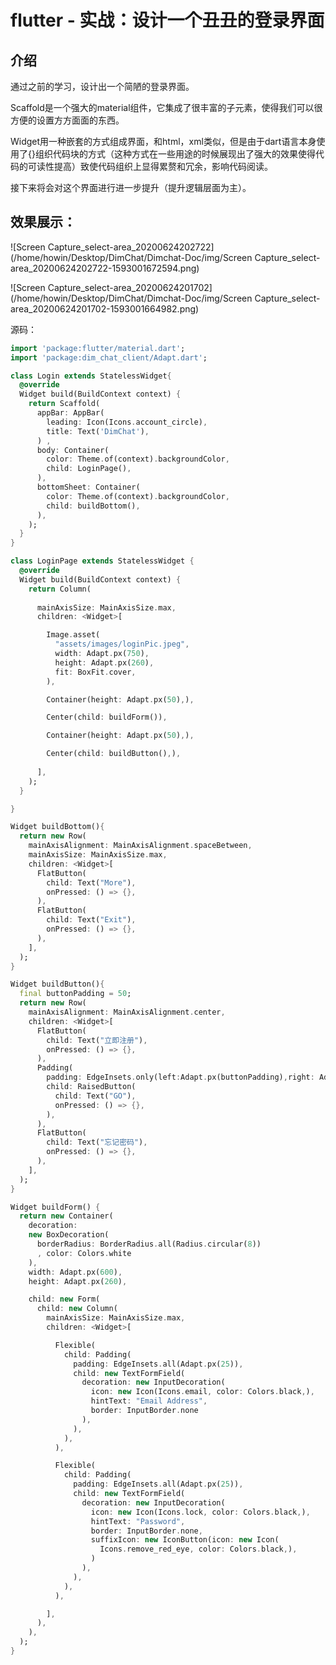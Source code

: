 # flutter - 实战：设计一个丑丑的登录界面

## 介绍

通过之前的学习，设计出一个简陋的登录界面。

Scaffold是一个强大的material组件，它集成了很丰富的子元素，使得我们可以很方便的设置方方面面的东西。

Widget用一种嵌套的方式组成界面，和html，xml类似，但是由于dart语言本身使用了{}组织代码块的方式（这种方式在一些用途的时候展现出了强大的效果使得代码的可读性提高）致使代码组织上显得累赘和冗余，影响代码阅读。

接下来将会对这个界面进行进一步提升（提升逻辑层面为主）。

## 效果展示：

![Screen Capture_select-area_20200624202722](/home/howin/Desktop/DimChat/Dimchat-Doc/img/Screen Capture_select-area_20200624202722-1593001672594.png)



![Screen Capture_select-area_20200624201702](/home/howin/Desktop/DimChat/Dimchat-Doc/img/Screen Capture_select-area_20200624201702-1593001664982.png)

源码：

```dart
import 'package:flutter/material.dart';
import 'package:dim_chat_client/Adapt.dart';

class Login extends StatelessWidget{
  @override
  Widget build(BuildContext context) {
    return Scaffold(
      appBar: AppBar(
        leading: Icon(Icons.account_circle),
        title: Text('DimChat'),
      ) ,
      body: Container(
        color: Theme.of(context).backgroundColor,
        child: LoginPage(),
      ),
      bottomSheet: Container(
        color: Theme.of(context).backgroundColor,
        child: buildBottom(),
      ),
    );
  }
}

class LoginPage extends StatelessWidget {
  @override
  Widget build(BuildContext context) {
    return Column(
      
      mainAxisSize: MainAxisSize.max,
      children: <Widget>[

        Image.asset(
          "assets/images/loginPic.jpeg",
          width: Adapt.px(750),
          height: Adapt.px(260),
          fit: BoxFit.cover,
        ),

        Container(height: Adapt.px(50),),

        Center(child: buildForm()),

        Container(height: Adapt.px(50),),

        Center(child: buildButton(),),
        
      ],
    );
  }

}

Widget buildBottom(){
  return new Row(
    mainAxisAlignment: MainAxisAlignment.spaceBetween,
    mainAxisSize: MainAxisSize.max,
    children: <Widget>[
      FlatButton(
        child: Text("More"),
        onPressed: () => {},
      ),
      FlatButton(
        child: Text("Exit"),
        onPressed: () => {},
      ),
    ],
  );
}

Widget buildButton(){
  final buttonPadding = 50;
  return new Row(
    mainAxisAlignment: MainAxisAlignment.center,
    children: <Widget>[
      FlatButton(
        child: Text("立即注册"),
        onPressed: () => {},
      ),
      Padding(
        padding: EdgeInsets.only(left:Adapt.px(buttonPadding),right: Adapt.px(buttonPadding)),
        child: RaisedButton(
          child: Text("GO"),
          onPressed: () => {},
        ),
      ),
      FlatButton(
        child: Text("忘记密码"),
        onPressed: () => {},
      ),
    ],
  );
}

Widget buildForm() {
  return new Container(
    decoration:
    new BoxDecoration(
      borderRadius: BorderRadius.all(Radius.circular(8))
      , color: Colors.white
    ),
    width: Adapt.px(600),
    height: Adapt.px(260),

    child: new Form(
      child: new Column(
        mainAxisSize: MainAxisSize.max,
        children: <Widget>[

          Flexible(
            child: Padding(
              padding: EdgeInsets.all(Adapt.px(25)),
              child: new TextFormField(
                decoration: new InputDecoration(
                  icon: new Icon(Icons.email, color: Colors.black,),
                  hintText: "Email Address",
                  border: InputBorder.none
                ),
              ),
            ),
          ),

          Flexible(
            child: Padding(
              padding: EdgeInsets.all(Adapt.px(25)),
              child: new TextFormField(
                decoration: new InputDecoration(
                  icon: new Icon(Icons.lock, color: Colors.black,),
                  hintText: "Password",
                  border: InputBorder.none,
                  suffixIcon: new IconButton(icon: new Icon(
                    Icons.remove_red_eye, color: Colors.black,),
                  )
                ),
              ),
            ),
          ),

        ],
      ),
    ),
  );
}
```

